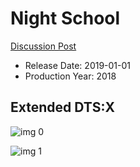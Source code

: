 # Night School

[Discussion Post](https://www.avsforum.com/threads/bass-eq-for-filtered-movies.2995212/post-57379506)

* Release Date: 2019-01-01
* Production Year: 2018

## Extended DTS:X

![img 0](https://i.imgur.com/HvB5X1u.jpg)

![img 1](https://i.imgur.com/aIaVdWL.jpg)


